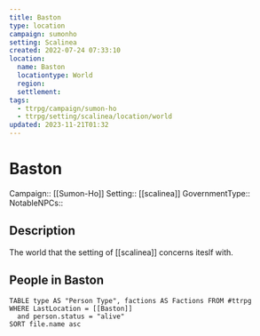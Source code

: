```yaml
---
title: Baston
type: location
campaign: sumonho
setting: Scalinea
created: 2022-07-24 07:33:10
location:
  name: Baston
  locationtype: World
  region: 
  settlement: 
tags:
  - ttrpg/campaign/sumon-ho
  - ttrpg/setting/scalinea/location/world
updated: 2023-11-21T01:32
---
```

# Baston

Campaign:: [[Sumon-Ho]]
Setting:: [[scalinea]]
GovernmentType::
NotableNPCs::

## Description

The world that the setting of [[scalinea]] concerns iteslf with.

## People in Baston

```dataview
TABLE type AS "Person Type", factions AS Factions FROM #ttrpg 
WHERE LastLocation = [[Baston]]
  and person.status = "alive"
SORT file.name asc
```
